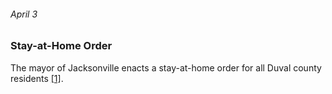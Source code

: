 ###### April 3

### Stay-at-Home Order

The mayor of Jacksonville enacts a stay-at-home order for all Duval county residents [[1]](https://www.jaxdailyrecord.com/article/covid-19-timeline-key-events-in-the-coronavirus-pandemic-in-northeast-florida).